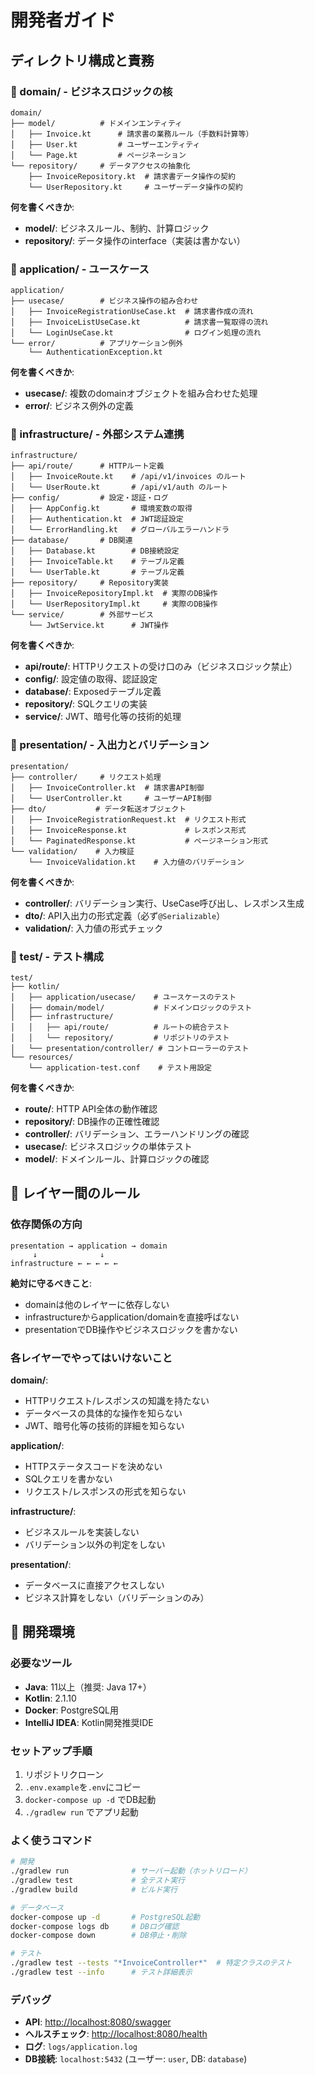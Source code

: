 # 開発者ガイド

## ディレクトリ構成と責務

### 📁 domain/ - ビジネスロジックの核
```
domain/
├── model/          # ドメインエンティティ
│   ├── Invoice.kt      # 請求書の業務ルール（手数料計算等）
│   ├── User.kt         # ユーザーエンティティ
│   └── Page.kt         # ページネーション
└── repository/     # データアクセスの抽象化
    ├── InvoiceRepository.kt  # 請求書データ操作の契約
    └── UserRepository.kt     # ユーザーデータ操作の契約
```

**何を書くべきか**:
- **model/**: ビジネスルール、制約、計算ロジック
- **repository/**: データ操作のinterface（実装は書かない）

### 📁 application/ - ユースケース
```
application/
├── usecase/        # ビジネス操作の組み合わせ
│   ├── InvoiceRegistrationUseCase.kt  # 請求書作成の流れ
│   ├── InvoiceListUseCase.kt          # 請求書一覧取得の流れ
│   └── LoginUseCase.kt                # ログイン処理の流れ
└── error/          # アプリケーション例外
    └── AuthenticationException.kt
```

**何を書くべきか**:
- **usecase/**: 複数のdomainオブジェクトを組み合わせた処理
- **error/**: ビジネス例外の定義

### 📁 infrastructure/ - 外部システム連携
```
infrastructure/
├── api/route/      # HTTPルート定義
│   ├── InvoiceRoute.kt    # /api/v1/invoices のルート
│   └── UserRoute.kt       # /api/v1/auth のルート
├── config/         # 設定・認証・ログ
│   ├── AppConfig.kt       # 環境変数の取得
│   ├── Authentication.kt  # JWT認証設定
│   └── ErrorHandling.kt   # グローバルエラーハンドラ
├── database/       # DB関連
│   ├── Database.kt        # DB接続設定
│   ├── InvoiceTable.kt    # テーブル定義
│   └── UserTable.kt       # テーブル定義
├── repository/     # Repository実装
│   ├── InvoiceRepositoryImpl.kt  # 実際のDB操作
│   └── UserRepositoryImpl.kt     # 実際のDB操作
└── service/        # 外部サービス
    └── JwtService.kt      # JWT操作
```

**何を書くべきか**:
- **api/route/**: HTTPリクエストの受け口のみ（ビジネスロジック禁止）
- **config/**: 設定値の取得、認証設定
- **database/**: Exposedテーブル定義
- **repository/**: SQLクエリの実装
- **service/**: JWT、暗号化等の技術的処理

### 📁 presentation/ - 入出力とバリデーション
```
presentation/
├── controller/     # リクエスト処理
│   ├── InvoiceController.kt  # 請求書API制御
│   └── UserController.kt     # ユーザーAPI制御
├── dto/           # データ転送オブジェクト
│   ├── InvoiceRegistrationRequest.kt  # リクエスト形式
│   ├── InvoiceResponse.kt             # レスポンス形式
│   └── PaginatedResponse.kt           # ページネーション形式
└── validation/    # 入力検証
    └── InvoiceValidation.kt    # 入力値のバリデーション
```

**何を書くべきか**:
- **controller/**: バリデーション実行、UseCase呼び出し、レスポンス生成
- **dto/**: API入出力の形式定義（必ず`@Serializable`）
- **validation/**: 入力値の形式チェック

### 📁 test/ - テスト構成
```
test/
├── kotlin/
│   ├── application/usecase/    # ユースケースのテスト
│   ├── domain/model/           # ドメインロジックのテスト
│   ├── infrastructure/
│   │   ├── api/route/          # ルートの統合テスト
│   │   └── repository/         # リポジトリのテスト
│   └── presentation/controller/ # コントローラーのテスト
└── resources/
    └── application-test.conf    # テスト用設定
```

**何を書くべきか**:
- **route/**: HTTP API全体の動作確認
- **repository/**: DB操作の正確性確認
- **controller/**: バリデーション、エラーハンドリングの確認
- **usecase/**: ビジネスロジックの単体テスト
- **model/**: ドメインルール、計算ロジックの確認

## 🎯 レイヤー間のルール

### 依存関係の方向
```
presentation → application → domain
     ↓              ↓
infrastructure ← ← ← ← ←
```

**絶対に守るべきこと**:
- domainは他のレイヤーに依存しない
- infrastructureからapplication/domainを直接呼ばない
- presentationでDB操作やビジネスロジックを書かない

### 各レイヤーでやってはいけないこと

**domain/**:
- HTTPリクエスト/レスポンスの知識を持たない
- データベースの具体的な操作を知らない
- JWT、暗号化等の技術的詳細を知らない

**application/**:
- HTTPステータスコードを決めない
- SQLクエリを書かない
- リクエスト/レスポンスの形式を知らない

**infrastructure/**:
- ビジネスルールを実装しない
- バリデーション以外の判定をしない

**presentation/**:
- データベースに直接アクセスしない
- ビジネス計算をしない（バリデーションのみ）

## 🔧 開発環境

### 必要なツール
- **Java**: 11以上（推奨: Java 17+）
- **Kotlin**: 2.1.10
- **Docker**: PostgreSQL用
- **IntelliJ IDEA**: Kotlin開発推奨IDE

### セットアップ手順
1. リポジトリクローン
2. `.env.example`を`.env`にコピー
3. `docker-compose up -d` でDB起動
4. `./gradlew run` でアプリ起動

### よく使うコマンド
```bash
# 開発
./gradlew run              # サーバー起動（ホットリロード）
./gradlew test             # 全テスト実行
./gradlew build            # ビルド実行

# データベース
docker-compose up -d       # PostgreSQL起動
docker-compose logs db     # DBログ確認
docker-compose down        # DB停止・削除

# テスト
./gradlew test --tests "*InvoiceController*"  # 特定クラスのテスト
./gradlew test --info      # テスト詳細表示
```

### デバッグ
- **API**: [http://localhost:8080/swagger](http://localhost:8080/swagger)
- **ヘルスチェック**: [http://localhost:8080/health](http://localhost:8080/health)
- **ログ**: `logs/application.log`
- **DB接続**: `localhost:5432` (ユーザー: `user`, DB: `database`)
